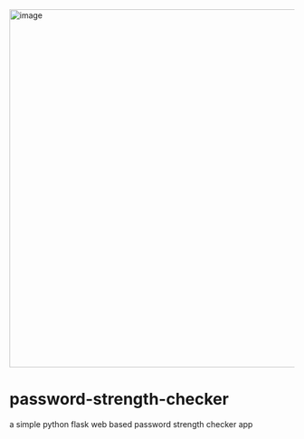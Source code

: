 <img width="1020" height="633" alt="image" src="https://github.com/user-attachments/assets/fbecf11e-754b-4214-a069-af5955ab08d8" />

# password-strength-checker
a simple python flask web based password strength checker app
